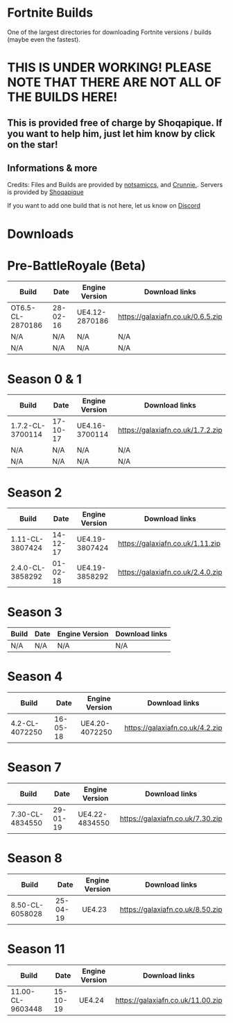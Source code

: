 # Fortnite Builds
One of the largest directories for downloading Fortnite versions / builds (maybe even the fastest).

# THIS IS UNDER WORKING! PLEASE NOTE THAT THERE ARE NOT ALL OF THE BUILDS HERE!

## This is provided free of charge by Shoqapique. If you want to help him, just let him know by click on the star!

##  Informations & more

Credits: Files and Builds are provided by [notsamiccs](https://github.com/notsamicc/Fortnite-Builds), and [Crunnie.](https://github.com/Crunnie). Servers is provided by [Shoqapique](https://github.com/Shoqaratio)

If you want to add one build that is not here, let us know on [Discord](https://discord.gg/KsNdAmqYsy)

# Downloads

# Pre-BattleRoyale (Beta)
| Build                  	 | Date          	 | Engine Version	    |		    Download links             |
| ------------------------------ | --------------------- | ------------------------ | ------------------------------ |
| OT6.5-CL-2870186        	 |  28-02-16	   	 | UE4.12-2870186	    |		https://galaxiafn.co.uk/0.6.5.zip|
| N/A                | N/A              | N/A           | N/A |
| N/A         	 |  N/A      	 | N/A	    |		N/A |

# Season 0 & 1
| Build                   	| Date          	 | Engine Version	    |		    Download links             |
| ----------------------------- | ---------------------- | ------------------------ | ------------------------------ |
| 1.7.2-CL-3700114        	| 17-10-17      	 | UE4.16-3700114	    |	        https://galaxiafn.co.uk/1.7.2.zip|
| N/A          	| N/A       	 | N/A	    |		N/A|
| N/A              | N/A               | N/A           | N/A|
 
# Season 2
| Build                         | Date           	 |  Engine Version	    |		    Download links             |
| ----------------------------- | ---------------------- | ------------------------ |------------------------------- |
| 1.11-CL-3807424         	| 14-12-17		 | UE4.19-3807424	    |		https://galaxiafn.co.uk/1.11.zip|
| 2.4.0-CL-3858292        	| 01-02-18	  	 | UE4.19-3858292	    |		https://galaxiafn.co.uk/2.4.0.zip|

# Season 3
| Build                         | Date           	 |  Engine Version	    |		    Download links             |
| ----------------------------- | ---------------------- | ------------------------ | ------------------------------ |
| N/A	 	| N/A	   	 | N/A	    |	N/A |

# Season 4
| Build                         | Date           	 |  Engine Version	    |		    Download links             |
| ----------------------------- | ---------------------- | ------------------------ | ------------------------------ |
| 4.2-CL-4072250          	| 16-05-18	 	 | UE4.20-4072250 	    | 		https://galaxiafn.co.uk/4.2.zip|

# Season 7
| Build                         | Date           	 |  Engine Version	    |		    Download links             |
| ----------------------------- | ---------------------- | ------------------------ | ------------------------------ |
| 7.30-CL-4834550         	| 29-01-19       	 | UE4.22-4834550	    |		https://galaxiafn.co.uk/7.30.zip|

# Season 8
| Build                         | Date           	 |  Engine Version	    |		    Download links             |
| ----------------------------- | ---------------------- | ------------------------ | ------------------------------ |
| 8.50-CL-6058028	        | 25-04-19       	 | UE4.23            	    |		https://galaxiafn.co.uk/8.50.zip|

# Season 11
| Build                         | Date           	 |  Engine Version	    |		    Download links                     |
| ----------------------------- | ---------------- | ------------------- | --------------------------------------- |
| 11.00-CL-9603448	             | 15-10-19         | UE4.24              |	 https://galaxiafn.co.uk/11.00.zip|
